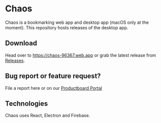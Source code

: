 # Chaos 

Chaos is a bookmarking web app and desktop app (macOS only at the moment). This repository hosts releases of the desktop app.

## Download

Head over to <https://chaos-96367.web.app> or grab the latest release from [Releases](https://github.com/sarimabbas/chaos-releases/latest).

## Bug report or feature request?

File a report here or on our [Productboard Portal](https://portal.productboard.com/chaos-portal/2-chaos)


## Technologies

Chaos uses React, Electron and Firebase.
